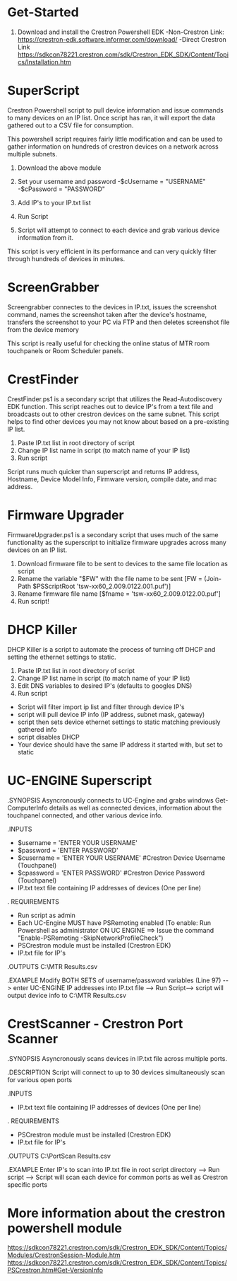 # Get-Started
1. Download and install the Crestron Powershell EDK 
-Non-Crestron Link: https://crestron-edk.software.informer.com/download/
-Direct Crestron Link https://sdkcon78221.crestron.com/sdk/Crestron_EDK_SDK/Content/Topics/Installation.htm


# SuperScript
Crestron Powershell script to pull device information and issue commands to many devices on an IP list.  Once script has ran, it will export the data gathered out to a CSV file for consumption.

This powershell script requires fairly little modification and can be used to gather information on hundreds of crestron devices on a network across multiple subnets.
1. Download the above module
2. Set your username and password
-$cUsername = "USERNAME"
-$cPassword = "PASSWORD"

3. Add IP's to your IP.txt list
4. Run Script
5. Script will attempt to connect to each device and grab various device information from it.

This script is very efficient in its performance and can very quickly filter through hundreds of devices in minutes.

# ScreenGrabber
Screengrabber connectes to the devices in IP.txt, issues the screenshot command, names the screenshot taken after the device's hostname, transfers the screenshot to your PC via FTP and then deletes screenshot file from the device memory

This script is really useful for checking the online status of MTR room touchpanels or Room Scheduler panels. 

# CrestFinder
CrestFinder.ps1 is a secondary script that utilizes the Read-Autodiscovery EDK function.  This script reaches out to device IP's from a text file and broadcasts out to other crestron devices on the same subnet.  This script helps to find other devices you may not know about based on a pre-existing IP list.

1.  Paste IP.txt list in root directory of script
2.  Change IP list name in script (to match name of your IP list)
3.  Run script

Script runs much quicker than superscript and returns IP address, Hostname, Device Model Info, Firmware version, compile date, and mac address.

# Firmware Upgrader
FirmwareUpgrader.ps1 is a secondary script that uses much of the same functionality as the superscript to initialize firmware upgrades across many devices on an IP list.

1. Download firmware file to be sent to devices to the same file location as script
2. Rename the variable "$FW" with the file name to be sent [FW = (Join-Path $PSScriptRoot 'tsw-xx60_2.009.0122.001.puf')]
3. Rename firmware file name [$fname = 'tsw-xx60_2.009.0122.00.puf']
4. Run script!

# DHCP Killer
DHCP Killer is a script to automate the process of turning off DHCP and setting the ethernet settings to static.

1.  Paste IP.txt list in root directory of script
2.  Change IP list name in script (to match name of your IP list)
3.  Edit DNS variables to desired IP's (defaults to googles DNS)
4.  Run script

- Script will filter import ip list and filter through device IP's
- script will pull device IP info (IP address, subnet mask, gateway) 
- script then sets device ethernet settings to static matching previously gathered info
- script disables DHCP
- Your device should have the same IP address it started with, but set to static


# UC-ENGINE Superscript 

.SYNOPSIS
  Asyncronously connects to UC-Engine and grabs windows Get-ComputerInfo details as well as connected devices, information about the touchpanel connected, and other various device info.

.INPUTS
  - $username = 'ENTER YOUR USERNAME' 
  - $password = 'ENTER PASSWORD'
  - $cusername = 'ENTER YOUR USERNAME'  #Crestron Device Username (Touchpanel)
  - $cpassword = 'ENTER PASSWORD' #Crestron Device Password (Touchpanel)
  - IP.txt text file containing IP addresses of devices (One per line)

. REQUIREMENTS
  - Run script as admin
  - Each UC-Engine MUST have PSRemoting enabled (To enable: Run Powershell as administrator ON UC ENGINE ==> Issue the command "Enable-PSRemoting -SkipNetworkProfileCheck")
  - PSCrestron module must be installed (Crestron EDK)
  - IP.txt file for IP's

.OUTPUTS
  C:\MTR  Results.csv
  
.EXAMPLE
  Modify BOTH SETS of username/password variables (Line 97) --> enter UC-ENGINE IP addresses into IP.txt file --> Run Script--> script will output device info to C:\MTR  Results.csv


# CrestScanner - Crestron Port Scanner

.SYNOPSIS
  Asyncronously scans devices in IP.txt file across multiple ports. 

.DESCRIPTION
  Script will connect to up to 30 devices simultaneously scan for various open ports


.INPUTS
  - IP.txt text file containing IP addresses of devices (One per line)

. REQUIREMENTS
  - PSCrestron module must be installed (Crestron EDK)
  - IP.txt file for IP's

.OUTPUTS
  C:\PortScan Results.csv
  
.EXAMPLE
  Enter IP's to scan into IP.txt file in root script directory --> Run script --> Script will scan each device for common ports as well as Crestron specific ports


# More information about the crestron powershell module
https://sdkcon78221.crestron.com/sdk/Crestron_EDK_SDK/Content/Topics/Modules/CrestronSession-Module.htm
https://sdkcon78221.crestron.com/sdk/Crestron_EDK_SDK/Content/Topics/PSCrestron.htm#Get-VersionInfo
